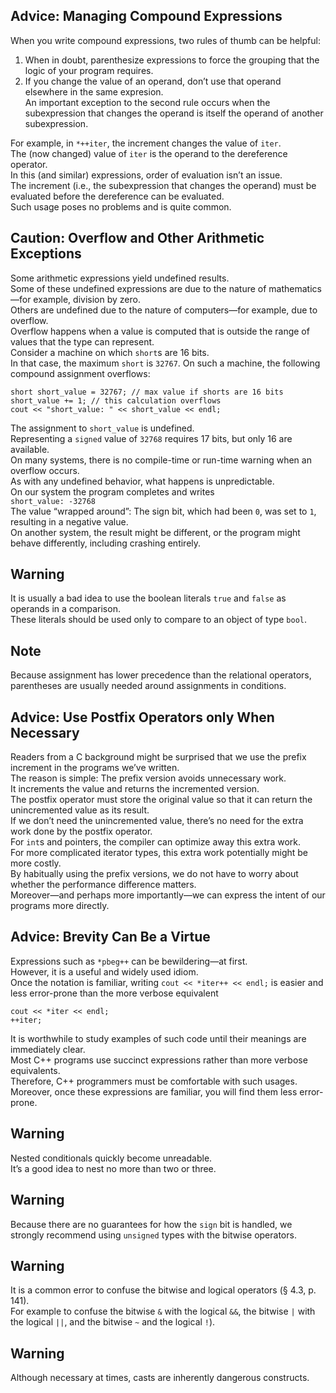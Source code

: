 ## Advice: Managing Compound Expressions
When you write compound expressions, two rules of thumb can be helpful:
1. When in doubt, parenthesize expressions to force the grouping that the logic of your program requires.
2. If you change the value of an operand, don’t use that operand elsewhere in the same expresion.<br>
An important exception to the second rule occurs when the subexpression that changes the operand is itself the operand of another subexpression.

For example, in `*++iter`, the increment changes the value of `iter`.<br>
The (now changed) value of `iter` is the operand to the dereference operator.<br>
In this (and similar) expressions, order of evaluation isn’t an issue.<br>
The increment (i.e., the subexpression that changes the operand) must be evaluated before the dereference can be evaluated.<br>
Such usage poses no problems and is quite common.

## Caution: Overflow and Other Arithmetic Exceptions
Some arithmetic expressions yield undefined results.<br>
Some of these undefined expressions are due to the nature of mathematics—for example, division by zero.<br>
Others are undefined due to the nature of computers—for example, due to overflow.<br>
Overflow happens when a value is computed that is outside the range of values that the type can represent.<br>
Consider a machine on which `short`s are 16 bits.<br>
In that case, the maximum `short` is `32767`. On such a machine, the following compound assignment overflows:
```
short short_value = 32767; // max value if shorts are 16 bits
short_value += 1; // this calculation overflows
cout << "short_value: " << short_value << endl;
```
The assignment to `short_value` is undefined.<br>
Representing a `signed` value of `32768` requires 17 bits, but only 16 are available.<br>
On many systems, there is no compile-time or run-time warning when an overflow occurs.<br>
As with any undefined behavior, what happens is unpredictable.<br>
On our system the program completes and writes
<br>
`short_value: -32768`
<br>
The value “wrapped around”: The sign bit, which had been `0`, was set to `1`, resulting in a negative value.<br>
On another system, the result might be different, or the program might behave differently, including crashing entirely.

## Warning
It is usually a bad idea to use the boolean literals `true` and `false` as operands in a comparison.<br>
These literals should be used only to compare to an object of type `bool`.

## Note
Because assignment has lower precedence than the relational operators, parentheses are usually needed around assignments in conditions.

## Advice: Use Postfix Operators only When Necessary
Readers from a C background might be surprised that we use the prefix increment in the programs we’ve written.<br>
The reason is simple: The prefix version avoids unnecessary work.<br>
It increments the value and returns the incremented version.<br>
The postfix operator must store the original value so that it can return the unincremented value as its result.<br>
If we don’t need the unincremented value, there’s no need for the extra work done by the postfix operator.<br>
For `int`s and pointers, the compiler can optimize away this extra work.<br>
For more complicated iterator types, this extra work potentially might be more costly.<br>
By habitually using the prefix versions, we do not have to worry about whether the performance difference matters.<br>
Moreover—and perhaps more importantly—we can express the intent of our programs more directly.

## Advice: Brevity Can Be a Virtue
Expressions such as `*pbeg++` can be bewildering—at first.<br>
However, it is a useful and widely used idiom.<br>
Once the notation is familiar, writing `cout << *iter++ << endl;` is easier and less error-prone than the more verbose equivalent
```
cout << *iter << endl;
++iter;
```
It is worthwhile to study examples of such code until their meanings are immediately clear.<br>
Most C++ programs use succinct expressions rather than more verbose equivalents.<br>
Therefore, C++ programmers must be comfortable with such usages.<br>
Moreover, once these expressions are familiar, you will find them less error-prone.

## Warning
Nested conditionals quickly become unreadable.<br>
It’s a good idea to nest no more than two or three.

## Warning
Because there are no guarantees for how the `sign` bit is handled, we strongly recommend using `unsigned` types with the bitwise operators.

## Warning
It is a common error to confuse the bitwise and logical operators (§ 4.3, p. 141).<br>
For example to confuse the bitwise `&` with the logical `&&`, the bitwise `|` with the logical `||`, and the bitwise `~` and the logical `!`).

## Warning
Although necessary at times, casts are inherently dangerous constructs.